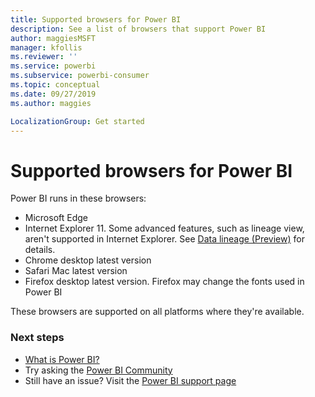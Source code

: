 ```yaml
---
title: Supported browsers for Power BI
description: See a list of browsers that support Power BI
author: maggiesMSFT
manager: kfollis
ms.reviewer: ''
ms.service: powerbi
ms.subservice: powerbi-consumer
ms.topic: conceptual
ms.date: 09/27/2019
ms.author: maggies

LocalizationGroup: Get started
---
```

# Supported browsers for Power BI
Power BI runs in these browsers:

- Microsoft Edge
- Internet Explorer 11. Some advanced features, such as lineage view, aren't supported in Internet Explorer. See [Data lineage (Preview)](service-data-lineage.md) for details.
- Chrome desktop latest version
- Safari Mac latest version
- Firefox desktop latest version. Firefox may change the fonts used in Power BI 

These browsers are supported on all platforms where they're available.

### Next steps
* [What is Power BI?](power-bi-overview.md)
* Try asking the [Power BI Community](https://community.powerbi.com/)
* Still have an issue? Visit the [Power BI support page](https://powerbi.microsoft.com/support/)

